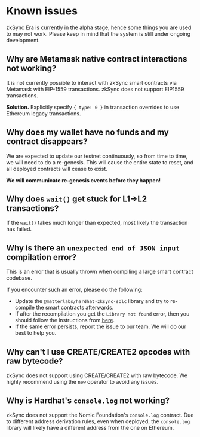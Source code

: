 # Known issues

zkSync Era is currently in the alpha stage, hence some things you are used to may not work. Please keep in mind that the system is still under ongoing development.

## Why are Metamask native contract interactions not working?

It is not currently possible to interact with zkSync smart contracts via Metamask with EIP-1559 transactions. zkSync does not support EIP1559 transactions.

**Solution.** Explicitly specify `{ type: 0 }` in transaction overrides to use Ethereum legacy transactions.

## Why does my wallet have no funds and my contract disappears?

We are expected to update our testnet continuously, so from time to time, we will need to do a re-genesis. This will cause the entire state to reset, and all deployed contracts will cease to exist.

**We will communicate re-genesis events before they happen!**

## Why does `wait()` get stuck for L1->L2 transactions?

If the `wait()` takes much longer than expected, most likely the transaction has failed.

## Why is there an `unexpected end of JSON input` compilation error?

This is an error that is usually thrown when compiling a large smart contract codebase.

If you encounter such an error, please do the following:

- Update the `@matterlabs/hardhat-zksync-solc` library and try to re-compile the smart contracts afterwards.
- If after the recompilation you get the `Library not found` error, then you should follow the instructions from [here](../../../api/hardhat/compiling-libraries.md).
- If the same error persists, report the issue to our team. We will do our best to help you.

## Why can't I use CREATE/CREATE2 opcodes with raw bytecode?

zkSync does not support using CREATE/CREATE2 with raw bytecode. We highly recommend using the `new` operator to avoid any issues.

## Why is Hardhat's `console.log` not working?

zkSync does not support the Nomic Foundation's `console.log` contract. Due to different address derivation rules, even when deployed, the `console.log` library will likely have a different address from the one on Ethereum.


<!---

## Metamask native transfers not working

It is not currently possible to transfer ERC-20 tokens inside the Metamask interface.

**Solution.** For now, transfers inside zkSync you should be done via the [zkSync Wallet](https://portal.zksync.io) dApp.


## Transfers with the _entire_ token balance fail

If you try to transfer the entire balance of a token, which is also the token you pay the fee with, the transaction fails. The reason is that we don’t deduct the fee before setting the amount to be transferred.

**Solution.** Keep aside a small amount to cover the fee.

## Errors before sending a transaction

Similar to above, in cases where the fee should be deducted from the token amount, you may get an error if estimate_gas returns an error.

**Solution.** As above, make sure to keep aside a small amount to cover the fee.

## My contract does not compile, due to an error with “cyclic dependencies”

Unfortunately, some contracts have trouble compiling with our hardhat plugin. This is due to the contracts importing external dependencies. This happens to a small number of projects. We are currently working on resolving this issue.

## My transaction is not shown on the block explorer

Currently, the block explorer does not index the latest produced block. As long as a new block is not produced after the block that contains your transaction, it won't appear
on the block explorer.

**Solution.** You can make a simple transfer (or any other transaction) to make the system produce a new block. The previous block would then appear, including your transaction.
Note that if you know the tx id, you can use our wallet to see its status.
--->

